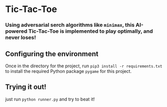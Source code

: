 # Tic-Tac-Toe


### Using adversarial serch algorithms like `minimax`, this AI-powered Tic-Tac-Toe is implemented to play optimally, and never loses!

## Configuring the environment
Once in the directory for the project, run  `pip3 install -r requirements.txt` to install the required Python package `pygame` for this project.

## Trying it out!
just run `python runner.py` and try to beat it!
